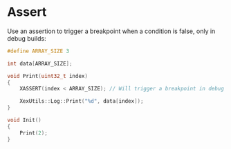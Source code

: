 # Assert

Use an assertion to trigger a breakpoint when a condition is false, only in debug builds:

```C++
#define ARRAY_SIZE 3

int data[ARRAY_SIZE];

void Print(uint32_t index)
{
    XASSERT(index < ARRAY_SIZE); // Will trigger a breakpoint in debug builds if index is greater or equal to ARRAY_SIZE

    XexUtils::Log::Print("%d", data[index]);
}

void Init()
{
    Print(2);
}
```
